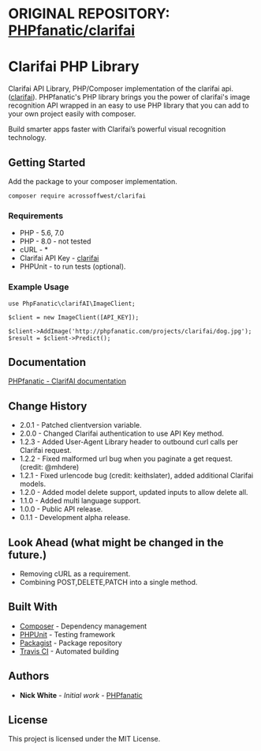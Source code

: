 # ORIGINAL REPOSITORY: [PHPfanatic/clarifai](https://github.com/PHPfanatic/clarifai)
# Clarifai PHP Library 

Clarifai API Library, PHP/Composer implementation of the clarifai api. ([clarifai](https://clarifai.com/)).
PHPfanatic's PHP library brings you the power of clarifai's image recognition API wrapped in an easy to use PHP library that you can
add to your own project easily with composer.

Build smarter apps faster with Clarifai’s powerful visual recognition technology.

## Getting Started

Add the package to your composer implementation.
```
composer require acrossoffwest/clarifai
```

### Requirements

* PHP - 5.6, 7.0
* PHP - 8.0 - not tested
* cURL - *
* Clarifai API Key - [clarifai](https://developer.clarifai.com/pricing/) 
* PHPUnit - to run tests (optional).

### Example Usage

```
use PhpFanatic\clarifAI\ImageClient;

$client = new ImageClient([API_KEY]);

$client->AddImage('http://phpfanatic.com/projects/clarifai/dog.jpg');
$result = $client->Predict();
```

## Documentation

[PHPfanatic - ClarifAI documentation](https://github.com/acrossoffwest/clarifai/wiki/)

## Change History
* 2.0.1 - Patched clientversion variable.
* 2.0.0 - Changed Clarifai authentication to use API Key method.
* 1.2.3 - Added User-Agent Library header to outbound curl calls per Clarifai request.
* 1.2.2 - Fixed malformed url bug when you paginate a get request. (credit: @mhdere)
* 1.2.1 - Fixed urlencode bug (credit: keithslater), added additional Clarifai models.
* 1.2.0 - Added model delete support, updated inputs to allow delete all.
* 1.1.0 - Added multi language support.
* 1.0.0 - Public API release.
* 0.1.1 - Development alpha release.

## Look Ahead (what might be changed in the future.)

* Removing cURL as a requirement.
* Combining POST,DELETE,PATCH into a single method.

## Built With

* [Composer](https://getcomposer.org/) - Dependency management
* [PHPUnit](https://phpunit.de/) - Testing framework
* [Packagist](https://packagist.org/) - Package repository
* [Travis CI](https://travis-ci.org/) - Automated building

## Authors

* **Nick White** - *Initial work* - [PHPfanatic](https://github.com/PHPfanatic)

## License

This project is licensed under the MIT License.
